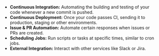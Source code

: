 - **Continuous Integration:** Automating the building and testing of your code whenever a new commit is pushed.
- **Continuous Deployment:** Once your code passes CI, sending it to production, staging or other environments.
- **Issue & PR Automation:** Automate certain responses when issues or PRs are created. 
- **Scheduling Jobs:** Run scripts or tasks at specific times, similar to cron jobs.
- **External Integration:** Interact with other services like Slack or Jira.